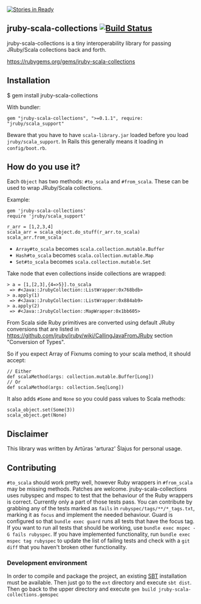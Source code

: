 [![Stories in Ready](https://badge.waffle.io/RubyAndScala/jruby-scala-collections.png?label=ready)](https://waffle.io/RubyAndScala/jruby-scala-collections)
## jruby-scala-collections [![Build Status](https://travis-ci.org/RubyAndScala/jruby-scala-collections.png?branch=master)](https://travis-ci.org/RubyAndScala/jruby-scala-collections)

jruby-scala-collections is a tiny interoperability library for passing JRuby/Scala collections back
and forth.

https://rubygems.org/gems/jruby-scala-collections

## Installation

$ gem install jruby-scala-collections

With bundler:

```gem "jruby-scala-collections", ">=0.1.1", require: "jruby/scala_support"```

Beware that you have to have ```scala-library.jar``` loaded before you 
load ```jruby/scala_support```. In Rails this generally means it loading in ```config/boot.rb```.

## How do you use it?

Each ```Object``` has two methods: ```#to_scala``` and ```#from_scala```.
These can be used to wrap JRuby/Scala collections.

Example:

    gem 'jruby-scala-collections'
    require 'jruby/scala_support'
    
    r_arr = [1,2,3,4]
    scala_arr = scala_object.do_stuff(r_arr.to_scala)
    scala_arr.from_scala

* ```Array#to_scala``` becomes ```scala.collection.mutable.Buffer```
* ```Hash#to_scala``` becomes ```scala.collection.mutable.Map```
* ```Set#to_scala``` becomes ```scala.collection.mutable.Set```

Take node that even collections inside collections are wrapped:

    > a = [1,[2,3],{4=>5}].to_scala
     => #<Java::JrubyCollection::ListWrapper:0x768bdb> 
    > a.apply(1)
     => #<Java::JrubyCollection::ListWrapper:0x884ab9> 
    > a.apply(2)
     => #<Java::JrubyCollection::MapWrapper:0x1bb605> 

From Scala side Ruby primitives are converted using default JRuby conversions
that are listed in https://github.com/jruby/jruby/wiki/CallingJavaFromJRuby section
"Conversion of Types".

So if you expect Array of Fixnums coming to your scala method, it should accept:

    // Either
    def scalaMethod(args: collection.mutable.Buffer[Long])
    // Or
    def scalaMethod(args: collection.Seq[Long])

It also adds ```#Some``` and ```None``` so you could pass values to Scala
methods:

    scala_object.set(Some(3))
    scala_object.get(None)

## Disclaimer

This library was written by Artūras 'arturaz' Šlajus for personal
usage.

## Contributing
```#to_scala``` should work pretty well, however Ruby wrappers
in ```#from_scala``` may be missing methods. Patches are welcome.
jruby-scala-collections uses rubyspec and mspec to test that the behaviour
of the Ruby wrappers is correct.
Currently only a part of those tests pass. You can contribute by grabbing
any of the tests marked as `fails` in `rubyspec/tags/**/*_tags.txt`, marking it as
`focus` and implement the needed behaviour.
Guard is configured so that `bundle exec guard` runs all tests that have the focus tag.
If you want to run all tests that should be working, use `bundle exec mspec -G fails rubyspec`.
If you have implemented functionality, run `bundle exec mspec tag rubyspec` to update the list
of failing tests and check with a `git diff` that you haven't broken other functionality.

### Development environment
In order to compile and package the project, an existing [SBT](http://www.scala-sbt.org/) installation must be available. Then just go to the 
`ext` directory and execute `sbt dist`. Then go back to the upper directory and execute `gem build jruby-scala-collections.gemspec`
